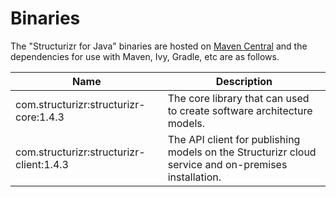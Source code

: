 # Binaries
The "Structurizr for Java" binaries are hosted on [Maven Central](https://repo1.maven.org/maven2/com/structurizr/) and the dependencies for use with Maven, Ivy, Gradle, etc are as follows.

Name                                                  | Description
----------------------------------------------------- | ---------------------------------------------------------------------------------------------------------------------------
com.structurizr:structurizr-core:1.4.3                | The core library that can used to create software architecture models.
com.structurizr:structurizr-client:1.4.3              | The API client for publishing models on the Structurizr cloud service and on-premises installation.